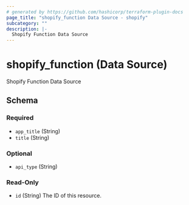 ```yaml
---
# generated by https://github.com/hashicorp/terraform-plugin-docs
page_title: "shopify_function Data Source - shopify"
subcategory: ""
description: |-
  Shopify Function Data Source
---
```


# shopify_function (Data Source)

Shopify Function Data Source



<!-- schema generated by tfplugindocs -->
## Schema

### Required

- `app_title` (String)
- `title` (String)

### Optional

- `api_type` (String)

### Read-Only

- `id` (String) The ID of this resource.
